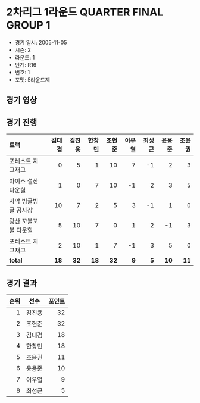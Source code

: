 # 2차리그 1라운드 QUARTER FINAL GROUP 1

- 경기 일시: 2005-11-05
- 시즌: 2
- 라운드: 1
- 단계: R16
- 번호: 1
- 포맷: 5라운드제





## 경기 영상
## 경기 진행

| 트랙 | 김대겸 | 김진용 | 한창민 | 조현준 | 이우열 | 최성근 | 윤용준 | 조윤권 |
|:---|---:|---:|---:|---:|---:|---:|---:|---:|
| 포레스트 지그재그 | 0 | 5 | 1 | 10 | 7 | -1 | 2 | 3 |
| 아이스 설산 다운힐 | 1 | 0 | 7 | 10 | -1 | 2 | 3 | 5 |
| 사막 빙글빙글 공사장 | 10 | 7 | 2 | 5 | 3 | -1 | 1 | 0 |
| 광산 꼬불꼬불 다운힐 | 5 | 10 | 7 | 0 | 1 | 2 | -1 | 3 |
| 포레스트 지그재그 | 2 | 10 | 1 | 7 | -1 | 3 | 5 | 0 |
| __total__ | __18__ | __32__ | __18__ | __32__ | __9__ | __5__ | __10__ | __11__ |




## 경기 결과

| 순위 | 선수 | 포인트 |
|---:|:---:|---:|
| 1 | 김진용 | 32 |
| 2 | 조현준 | 32 |
| 3 | 김대겸 | 18 |
| 4 | 한창민 | 18 |
| 5 | 조윤권 | 11 |
| 6 | 윤용준 | 10 |
| 7 | 이우열 | 9 |
| 8 | 최성근 | 5 |

